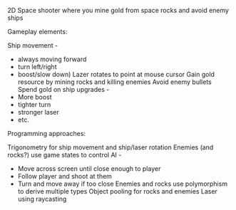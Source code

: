 2D Space shooter where you mine gold from space rocks and avoid enemy ships

Gameplay elements:

Ship movement -
 - always moving forward
 - turn left/right
 - boost/slow down)
Lazer rotates to point at mouse cursor
Gain gold resource by mining rocks and killing enemies
Avoid enemy bullets
Spend gold on ship upgrades -
 - More boost
 - tighter turn
 - stronger laser
 - etc.


Programming approaches:

Trigonometry for ship movement and ship/laser rotation
Enemies (and rocks?) use game states to control AI -
 - Move across screen until close enough to player
 - Follow player and shoot at them
 - Turn and move away if too close
Enemies and rocks use polymorphism to derive multiple types
Object pooling for rocks and enemies
Laser using raycasting